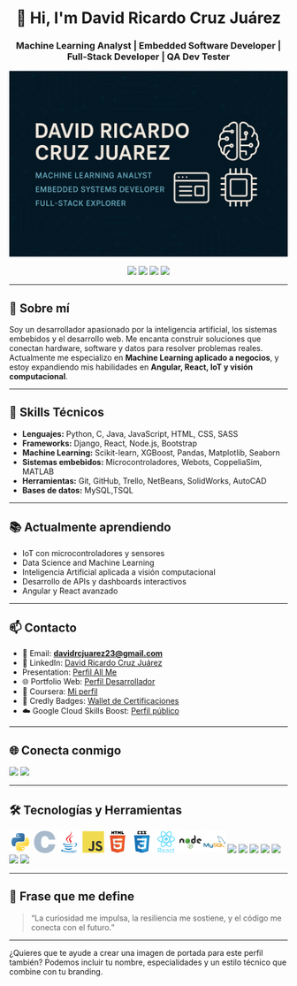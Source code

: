 <h1 align="center">🚀 Hi, I'm David Ricardo Cruz Juárez</h1>
<h3 align="center">Machine Learning Analyst | Embedded Software Developer | Full-Stack Developer | QA Dev Tester </h3>

<p align="center">
  <img src="/david-cover.png" alt="David Ricardo Cruz Juárez - Machine Learning Analyst | Embedded Systems Developer | Full-Stack Explorer" />
</p>


<p align="center">
  <img src="https://img.shields.io/badge/México-Developer-green?style=flat-square" />
  <img src="https://img.shields.io/badge/Python-ML-blue?style=flat-square" />
  <img src="https://img.shields.io/badge/IoT-Embedded-orange?style=flat-square" />
  <img src="https://img.shields.io/badge/React-FullStack-lightblue?style=flat-square" />
</p>

---

## 🌟 Sobre mí

Soy un desarrollador apasionado por la inteligencia artificial, los sistemas embebidos y el desarrollo web. Me encanta construir soluciones que conectan hardware, software y datos para resolver problemas reales. Actualmente me especializo en **Machine Learning aplicado a negocios**, y estoy expandiendo mis habilidades en **Angular, React, IoT y visión computacional**.

---

## 🧠 Skills Técnicos

- **Lenguajes:** Python, C, Java, JavaScript, HTML, CSS, SASS
- **Frameworks:** Django, React, Node.js, Bootstrap
- **Machine Learning:** Scikit-learn, XGBoost, Pandas, Matplotlib, Seaborn
- **Sistemas embebidos:** Microcontroladores, Webots, CoppeliaSim, MATLAB
- **Herramientas:** Git, GitHub, Trello, NetBeans, SolidWorks, AutoCAD
- **Bases de datos:** MySQL,TSQL
---

## 📚 Actualmente aprendiendo
- IoT con microcontroladores y sensores
- Data Science and Machine Learning
- Inteligencia Artificial aplicada a visión computacional
- Desarrollo de APIs y dashboards interactivos
- Angular y React avanzado
---

## 📫 Contacto

- 📧 Email: **davidrcjuarez23@gmail.com**
- 💼 LinkedIn: [David Ricardo Cruz Juárez](https://www.linkedin.com/in/david-ricardo-cruz-ju%C3%A1rez-6b441523a)
- Presentation: [Perfil All Me](https://davidrcj.github.io/Portfolio-Alura-ONE/)
- 🌐 Portfolio Web: [Perfil Desarrollador](https://davidrcj.github.io/Perfil-Desarrollador/)
- 🧠 Coursera: [Mi perfil](https://www.coursera.org/learner/david-rcj-230897)
- 🏅 Credly Badges: [Wallet de Certificaciones](https://www.credly.com/users/david-ricardo-cruz-juarez.180ae391)
- ☁️ Google Cloud Skills Boost: [Perfil público](https://www.cloudskillsboost.google/public_profiles/f18e4836-90d5-4b17-acab-1e57d5b6e6d6?locale=es)

---

## 🌐 Conecta conmigo

<p align="left">
  <a href="https://github.com/DavidRCJ" target="_blank"><img src="https://img.shields.io/badge/GitHub-DavidRCJ-black?logo=github&style=for-the-badge" /></a>
  <a href =https://www.linkedin.com/in/david-ricardo-cruz-ju%C3%A1rez-6b441523a?lipi=urn%3Ali%3Apage%3Ad_flagship3_profile_view_base_contact_details%3B%2Fo3jxVR4QaWw5Zvy5DtOJw%3D%3D><img src="https://img.shields.io/badge/Linkedin-DavidRCJ-black?logo=linkedin&style=for-the-badge" /></a>
  
</p>

---

## 🛠️ Tecnologías y Herramientas

<p align="left">
  <img src="https://raw.githubusercontent.com/devicons/devicon/master/icons/python/python-original.svg" width="40" />
  <img src="https://raw.githubusercontent.com/devicons/devicon/master/icons/c/c-original.svg" width="40" />
  <img src="https://raw.githubusercontent.com/devicons/devicon/master/icons/java/java-original.svg" width="40" />
  <img src="https://raw.githubusercontent.com/devicons/devicon/master/icons/javascript/javascript-original.svg" width="40" />
  <img src="https://raw.githubusercontent.com/devicons/devicon/master/icons/html5/html5-original-wordmark.svg" width="40" />
  <img src="https://raw.githubusercontent.com/devicons/devicon/master/icons/css3/css3-original-wordmark.svg" width="40" />
  <img src="https://raw.githubusercontent.com/devicons/devicon/master/icons/react/react-original-wordmark.svg" width="40" />
  <img src="https://raw.githubusercontent.com/devicons/devicon/master/icons/nodejs/nodejs-original-wordmark.svg" width="40" />
  <img src="https://raw.githubusercontent.com/devicons/devicon/master/icons/mysql/mysql-original-wordmark.svg" width="40" />
  <img src="https://cdn.worldvectorlogo.com/logos/django.svg" width="40" />
  <img src="https://www.vectorlogo.zone/logos/git-scm/git-scm-icon.svg" width="40" />
  <img src="https://upload.wikimedia.org/wikipedia/commons/2/21/Matlab_Logo.png" width="40" />
  <img src="https://play-lh.googleusercontent.com/yIsgmRmC722nof7U78QiFFi63P2XLp6-KSjKTUi3CpHMxlWVVm2CY1edhqrR1M72LPI=w240-h480-rw" width="40" />
  <img src="http://3.bp.blogspot.com/-JIvd-CnlYsk/Vag15GEKHwI/AAAAAAAAANg/MEKTSYSdbE8/s1600/Free-Download-AutoCAD-2011.png" width="40" />
  <img src="https://styles.redditmedia.com/t5_ojppm/styles/communityIcon_459yspyd67m11.png" width="40" />
  <img src="https://camo.githubusercontent.com/09cc497c1b2765700c82ec44aec40d820ce5edda1da908cc85bedf57b498b20d/68747470733a2f2f6e6972796f2e636f6d2f77702d636f6e74656e742f75706c6f6164732f323031392f31322f436f7070656c696153696d2e706e67" width="40" />
</p>

---

## 🧭 Frase que me define

> “La curiosidad me impulsa, la resiliencia me sostiene, y el código me conecta con el futuro.”

---

¿Quieres que te ayude a crear una imagen de portada para este perfil también? Podemos incluir tu nombre, especialidades y un estilo técnico que combine con tu branding.
